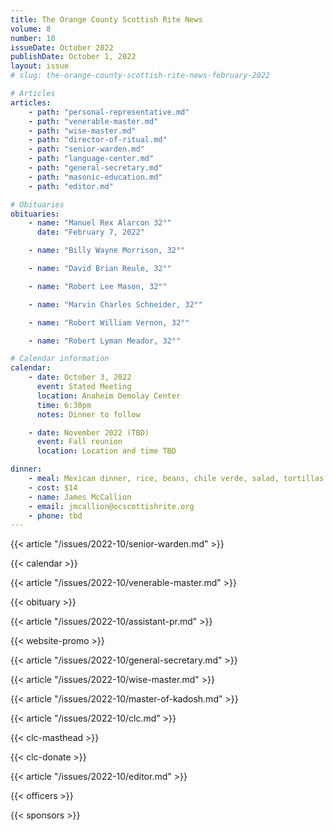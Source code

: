 ```yaml
---
title: The Orange County Scottish Rite News
volume: 8
number: 10
issueDate: October 2022
publishDate: October 1, 2022
layout: issue
# slug: the-orange-county-scottish-rite-news-february-2022

# Articles
articles:
    - path: "personal-representative.md"
    - path: "venerable-master.md"
    - path: "wise-master.md"
    - path: "director-of-ritual.md"
    - path: "senior-warden.md"
    - path: "language-center.md"
    - path: "general-secretary.md"
    - path: "masonic-education.md"
    - path: "editor.md"

# Obituaries
obituaries:
    - name: "Manuel Rex Alarcon 32°"
      date: "February 7, 2022"

    - name: "Billy Wayne Morrison, 32°"

    - name: "David Brian Reule, 32°"

    - name: "Robert Lee Mason, 32°"

    - name: "Marvin Charles Schneider, 32°"

    - name: "Robert William Vernon, 32°"

    - name: "Robert Lyman Meador, 32°"

# Calendar information
calendar:
    - date: October 3, 2022
      event: Stated Meeting
      location: Anaheim Demolay Center
      time: 6:30pm
      notes: Dinner to follow

    - date: November 2022 (TBD)
      event: Fall reunion
      location: Location and time TBD

dinner:
    - meal: Mexican dinner, rice, beans, chile verde, salad, tortillas, chips and salsa
    - cost: $14
    - name: James McCallion
    - email: jmcallion@ocscottishrite.org
    - phone: tbd
---
```


{{< article "/issues/2022-10/senior-warden.md" >}}

{{< calendar >}}

<!-- {{< article "/issues/2022-10/commander.md" >}} -->

{{< article "/issues/2022-10/venerable-master.md" >}}

{{< obituary >}}

{{< article "/issues/2022-10/assistant-pr.md" >}}

{{< website-promo >}}

{{< article "/issues/2022-10/general-secretary.md" >}}

{{< article "/issues/2022-10/wise-master.md" >}}

{{< article "/issues/2022-10/master-of-kadosh.md" >}}

{{< article "/issues/2022-10/clc.md" >}}

{{< clc-masthead >}}

{{< clc-donate >}}

{{< article "/issues/2022-10/editor.md" >}}

{{< officers >}}

{{< sponsors >}}




